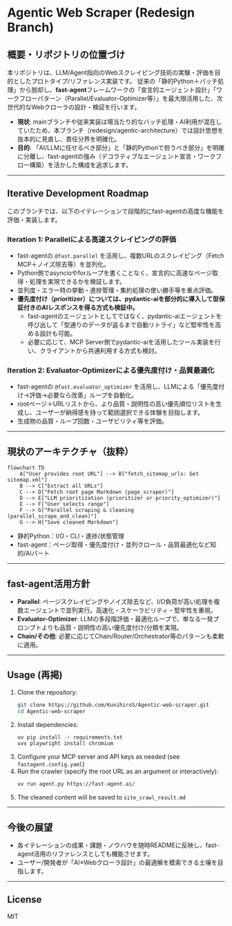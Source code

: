# Agentic Web Scraper (Redesign Branch)

## 概要・リポジトリの位置づけ

本リポジトリは、LLM/Agent指向のWebスクレイピング技術の実験・評価を目的としたプロトタイプ/リファレンス実装です。
従来の「静的Python＋バッチ処理」から脱却し、**fast-agent**フレームワークの「宣言的エージェント設計」「ワークフローパターン（Parallel/Evaluator-Optimizer等）」を最大限活用した、次世代的なWebクローラの設計・検証を行います。

- **現状**: mainブランチや従来実装は場当たり的なバッチ処理・AI利用が混在していたため、本ブランチ（redesign/agentic-architecture）では設計思想を抜本的に見直し、責任分界を明確化。
- **目的**: 「AI/LLMに任せるべき部分」と「静的Pythonで担うべき部分」を明確に分離し、fast-agentの強み（デコラティブなエージェント宣言・ワークフロー構築）を活かした構成を追求します。

---

## Iterative Development Roadmap

このブランチでは、以下のイテレーションで段階的にfast-agentの高度な機能を評価・実装します。

### Iteration 1: Parallelによる高速スクレイピングの評価
- fast-agentの `@fast.parallel` を活用し、複数URLのスクレイピング（Fetch MCP＋ノイズ除去等）を並列化。
- Python側でasyncioやforループを書くことなく、宣言的に高速なページ取得・処理を実現できるかを検証します。
- 並列度・エラー時の挙動・進捗管理・集約処理の使い勝手等を重点評価。
- **優先度付け（prioritizer）については、pydantic-aiを部分的に導入して型保証付きのAIレスポンスを得る方式も検証中。**
    - fast-agentのエージェントとしてではなく、pydantic-aiエージェントを呼び出して「型通りのデータが返るまで自動リトライ」など堅牢性を高める設計も可能。
    - 必要に応じて、MCP Server側でpydantic-aiを活用したツール実装を行い、クライアントから共通利用する方式も検討。

### Iteration 2: Evaluator-Optimizerによる優先度付け・品質最適化
- fast-agentの `@fast.evaluator_optimizer` を活用し、LLMによる「優先度付け→評価→必要なら改善」ループを自動化。
- rootページ＋URLリストから、より品質・説明性の高い優先順位リストを生成し、ユーザーが納得感を持って範囲選択できる体験を目指します。
- 生成物の品質・ループ回数・ユーザビリティ等を評価。

---

## 現状のアーキテクチャ（抜粋）

```mermaid
flowchart TD
    A["User provides root URL"] --> B["fetch_sitemap_urls: Get sitemap.xml"]
    B --> C["Extract all URLs"]
    C --> D["Fetch root page Markdown (page_scraper)"]
    D --> E["LLM prioritization (prioritizer or priority_optimizer)"]
    E --> F["User selects range"]
    F --> G["Parallel scraping & cleaning (parallel_scrape_and_clean)"]
    G --> H["Save cleaned Markdown"]
```

- 静的Python：I/O・CLI・進捗/状態管理
- fast-agent：ページ取得・優先度付け・並列クロール・品質最適化など知的/AIパート

---

## fast-agent活用方針

- **Parallel**: ページスクレイピングやノイズ除去など、I/O負荷が高い処理を複数エージェントで並列実行。高速化・スケーラビリティ・堅牢性を重視。
- **Evaluator-Optimizer**: LLMの多段階評価・最適化ループで、単なる一発プロンプトよりも品質・説明性の高い優先度付け/分類を実現。
- **Chain/その他**: 必要に応じてChain/Router/Orchestrator等のパターンも柔軟に適用。

---

## Usage (再掲)
1. Clone the repository:
   ```bash
   git clone https://github.com/KunihiroS/Agentic-web-scraper.git
   cd Agentic-web-scraper
   ```
2. Install dependencies:
   ```bash
   uv pip install -r requirements.txt
   uvx playwright install chromium
   ```
3. Configure your MCP server and API keys as needed (see `fastagent.config.yaml`)
4. Run the crawler (specify the root URL as an argument or interactively):
   ```bash
   uv run agent.py https://fast-agent.ai/
   ```
5. The cleaned content will be saved to `site_crawl_result.md`

---

## 今後の展望
- 各イテレーションの成果・課題・ノウハウを随時READMEに反映し、fast-agent活用のリファレンスとしても機能させます。
- ユーザー/開発者が「AI×Webクローラ設計」の最適解を模索できる土壌を目指します。

---

## License
MIT
